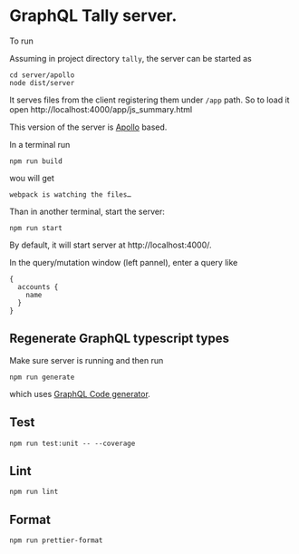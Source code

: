 # GraphQL Tally server.

To run

Assuming in project directory `tally`, the server can be started as

```
cd server/apollo
node dist/server
```
It serves files from the client registering them under `/app` path. 
So to load it open http://localhost:4000/app/js_summary.html


This version of the server is [Apollo](https://www.apollographql.com) based.

In a terminal run

```
npm run build
```

wou will get

```
webpack is watching the files…
```

Than in another terminal, start the server:

```
npm run start
```

By default, it will start server at http://localhost:4000/.

In the query/mutation window (left pannel), enter a query like

```
{
  accounts {
    name
  }
}
```

## Regenerate GraphQL typescript types

Make sure server is running and then run

```
npm run generate
```

which uses
[GraphQL Code generator](https://graphql-code-generator.com/docs/getting-started/index).


## Test

```
npm run test:unit -- --coverage
```

## Lint

```
npm run lint
```

## Format

```
npm run prettier-format
```